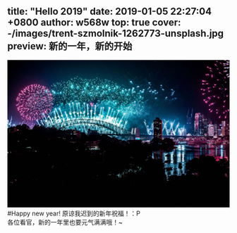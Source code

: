 title: "Hello 2019"
date: 2019-01-05 22:27:04 +0800
author: w568w
top: true
cover: -/images/trent-szmolnik-1262773-unsplash.jpg
preview: 新的一年，新的开始
---
![Photo by Trent Szmolnik on Unsplash](images/trent-szmolnik-1262773-unsplash.jpg)
#Happy new year!
原谅我迟到的新年祝福！：P  
各位看官，新的一年里也要元气满满哦！~